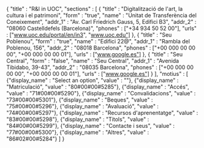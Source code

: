 {
	"title" : "R&I in UOC",
	"sections" : [
		{
			"title" : "Digitalització de l'art, la cultura i el patrimoni",
			"form" : "true",
			"name" : "Unitat de Transferència del Coneixement",
			"addr_1" : "Av. Carl Friedrich Gauss, 5, Edifici B3",
			"addr_2" : "08060 Castelldefels (Barcelona)",
			"phones" : ["+34 934 50 52 00"],
			"urls" : ["www.uoc.edu/portal/en/in3", "www.uoc.edu"]
		},
		{
			"title" : "Seu Poblenou",
			"form" : "true",
			"name" : "Edifici 22@",
			"addr_1" : "Rambla del Poblenou, 156",
			"addr_2" : "08018 Barcelona",
			"phones" : ["+00 000 00 00 00", "+00 000 00 00 01"],
			"urls" : ["www.google.es"]
		},
		{
			"title" : "Seu Central",
			"form" : "false",
			"name" : "Seu Central",
			"addr_1" : "Avenida Tibidabo, 39-43",
			"addr_2" : "08035 Barcelona",
			"phones" : ["+00 000 00 00 00", "+00 000 00 00 01"],
			"urls" : ["www.google.es"]
		}
	],
	"motius" : [
		{"display_name" : "Select an option", "value" : ""},
		{"display_name" : "Matriculació", "value" : "80#00#00#5285"},
		{"display_name" : "Accés", "value" : "71#00#00#5290"},
		{"display_name" : "Convalidacions", "value" : "73#00#00#5301"},
		{"display_name" : "Beques", "value" : "75#00#00#5296"},
		{"display_name" : "Avaluació", "value" : "74#00#00#5297"},
		{"display_name" : "Recursos d'aprenentatge", "value" : "83#00#00#5298"},
		{"display_name" : "Títols", "value" : "84#00#00#5299"},
		{"display_name" : "Contacte i seus", "value" : "77#00#00#5300"},
		{"display_name" : "Altres", "value" : "86#02#00#5284"}
	]
}
